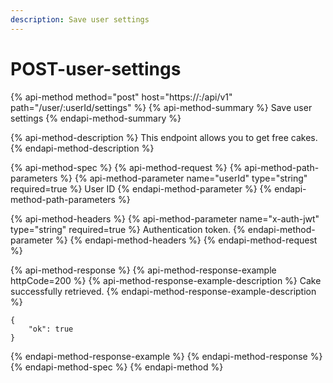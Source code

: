 ```yaml
---
description: Save user settings
---
```


# POST-user-settings

{% api-method method="post" host="https://<host>:<port>/api/v1" path="/user/:userId/settings" %}
{% api-method-summary %}
Save user settings
{% endapi-method-summary %}

{% api-method-description %}
This endpoint allows you to get free cakes.
{% endapi-method-description %}

{% api-method-spec %}
{% api-method-request %}
{% api-method-path-parameters %}
{% api-method-parameter name="userId" type="string" required=true %}
User ID
{% endapi-method-parameter %}
{% endapi-method-path-parameters %}

{% api-method-headers %}
{% api-method-parameter name="x-auth-jwt" type="string" required=true %}
Authentication token.
{% endapi-method-parameter %}
{% endapi-method-headers %}
{% endapi-method-request %}

{% api-method-response %}
{% api-method-response-example httpCode=200 %}
{% api-method-response-example-description %}
Cake successfully retrieved.
{% endapi-method-response-example-description %}

```
{
    "ok": true
}
```
{% endapi-method-response-example %}
{% endapi-method-response %}
{% endapi-method-spec %}
{% endapi-method %}



